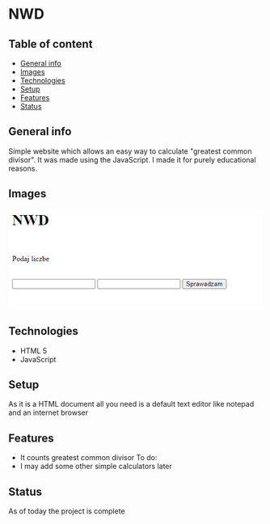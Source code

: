 # NWD

## Table of content
* [General info](#General-info)
* [Images](#Images)
* [Technologies](#Technologies)
* [Setup](#Setup)
* [Features](#Features)
* [Status](#Status)

## General info
Simple website which allows an easy way to calculate "greatest common divisor". It was made using the JavaScript. I made it for purely educational reasons.

## Images
![Image](./Pictures/1.PNG)

## Technologies
* HTML 5
* JavaScript

## Setup
As it is a HTML document all you need is a default text editor like notepad and an internet browser

## Features
* It counts greatest common divisor
To do:
* I may add some other simple calculators later

## Status
As of today the project is complete
